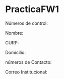 # PracticaFW1
Números de control:

Nombre:

CURP:

Domicilio:

números de Contacto:

Correo Institucional: